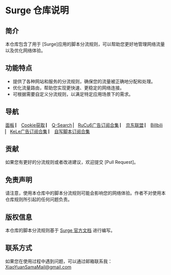 # Surge 仓库说明

## 简介
本仓库包含了用于 [Surge]应用的脚本分流规则，可以帮助您更好地管理网络流量以及优化网络体验。

## 功能特点
- 提供了各种网站和服务的分流规则，确保您的流量被正确地分配和处理。
- 优化流量路由，帮助您实现更快速、更稳定的网络连接。
- 可根据需要自定义分流规则，以满足特定应用场景下的需求。

## 导航
[面板](https://raw.githubusercontent.com/lhsll/kele/main/chongxie/1.sgmodule)        ▏
[Cookie获取](https://raw.githubusercontent.com/lhsll/kele/main/chongxie/2.sgmodule)  ▏
[Q-Search](https://raw.githubusercontent.com/lhsll/kele/main/chongxie/3.sgmodule)  ▏
[RuCu6广告订阅合集](https://raw.githubusercontent.com/lhsll/kele/main/chongxie/4.sgmodule)                  ▏
[京东联盟](https://raw.githubusercontent.com/lhsll/kele/main/chongxie/5.sgmodule)  ▏
[Billbili](https://raw.githubusercontent.com/lhsll/kele/main/chongxie/6.sgmodule)  ▏
[KeLe广告订阅合集](https://raw.githubusercontent.com/lhsll/kele/main/chongxie/7.sgmodule)                  ▏
[自写脚本订阅合集](https://raw.githubusercontent.com/lhsll/kele/main/chongxie/8.sgmodule)                   

## 贡献
如果您有更好的分流规则或者改进建议，欢迎提交 [Pull Request]。

## 免责声明
请注意，使用本仓库中的脚本分流规则可能会影响您的网络体验。作者不对使用本仓库规则所引起的任何问题负责。

## 版权信息
本仓库的脚本分流规则基于 [Surge 官方文档](https://manual.nssurge.com/book/understanding-surge/cn) 进行编写。

## 联系方式
如果您在使用过程中遇到问题，可以通过邮箱联系我：XiaoYuanSamaMail@gmail.com